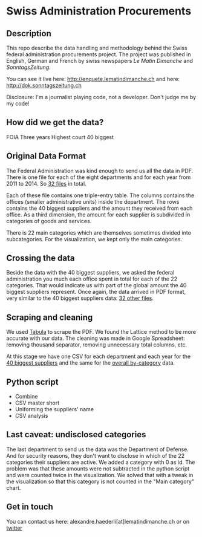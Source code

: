 # Swiss Administration Procurements 

## Description
This repo describe the data handling and methodology behind the Swiss federal administration procurements project. The project was published in English, German and French by swiss newspapers *Le Matin Dimanche* and *SonntagsZeitung*.

You can see it live here:
http://enquete.lematindimanche.ch and here: http://dok.sonntagszeitung.ch

Disclosure: I'm a journalist playing code, not a developer. Don't judge me by my code!

## How did we get the data?
FOIA
Three years
Highest court
40 biggest

## Original Data Format
The Federal Administration was kind enough to send us all the data in PDF. There is one file for each of the eight departments and for each year from 2011 to 2014. So [32 files](pdf/biggest) in total.

Each of these file contains one triple-entry table. The columns contains the offices (smaller administrative units) inside the department. The rows contains the 40 biggest suppliers and the amount they received from each office. As a third dimension, the amount for each supplier is subdivided in categories of goods and services.

There is 22 main categories which are themselves sometimes divided into subcategories. For the visualization, we kept only the main categories.

## Crossing the data
Beside the data with the 40 biggest suppliers, we asked the federal administration you much each office spent in total for each of the 22 categories. That would indicate us with part of the global amount the 40 biggest suppliers represent. Once again, the data arrived in PDF format, very similar to the 40 biggest suppliers data: [32 other files](pdf/categories).

## Scraping and cleaning
We used [Tabula](http://tabula.technology/) to scrape the PDF. We found the Lattice method to be more accurate with our data. The cleaning was made in Google Spreadsheet: removing thousand separator, removing unnecessary total columns, etc.

At this stage we have one CSV for each department and each year for the [40 biggest suppliers](csv/biggest) and the same for the [overall by-category](csv/categories) data.

## Python script
- Combine
- CSV master short
- Uniforming the suppliers' name
- CSV analysis

## Last caveat: undisclosed categories
The last department to send us the data was the Department of Defense. And for security reasons, they don't want to disclose in which of the 22 categories their suppliers are active. We added a category with 0 as id. The problem was  that these amounts were not subtracted in the python script and were counted twice in the visualization. We solved that with a tweak in the visualization so that this category is not counted in the "Main category" chart.

## Get in touch
You can contact us here: alexandre.haederli[at]lematindimanche.ch or on [twitter](https://twitter.com/alexhaederli)
